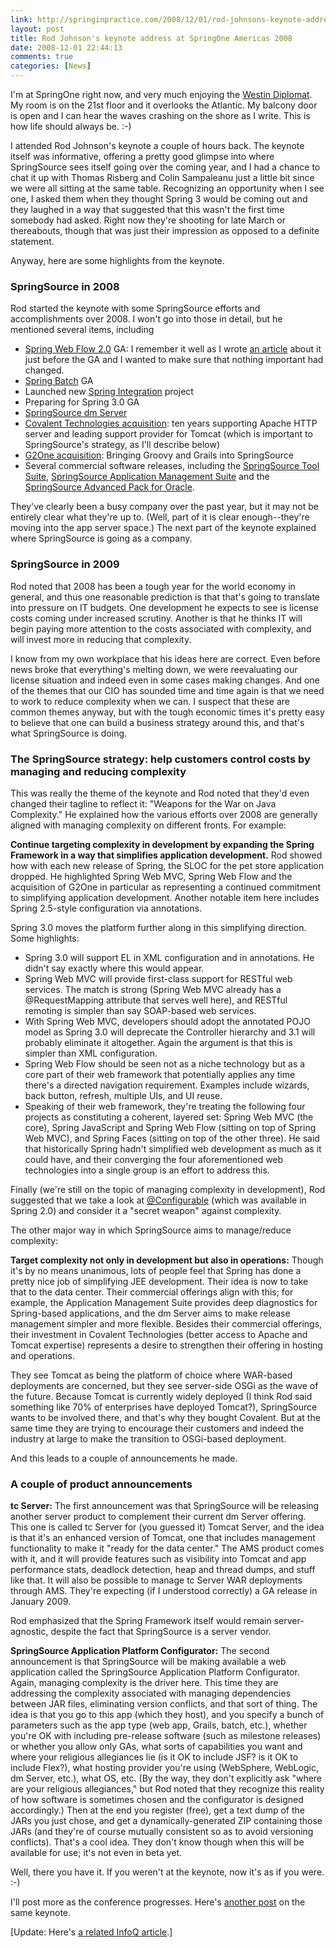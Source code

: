 ```yaml
---
link: http://springinpractice.com/2008/12/01/rod-johnsons-keynote-address-at-springone-americas-2008/
layout: post
title: Rod Johnson's keynote address at SpringOne Americas 2008
date: 2008-12-01 22:44:13
comments: true
categories: [News]
---
```

I'm at SpringOne right now, and very much enjoying the <a href="http://www.diplomatresort.com/">Westin Diplomat</a>. My room is on the 21st floor and it overlooks the Atlantic. My balcony door is open and I can hear the waves crashing on the shore as I write. This is how life should always be. :-)

I attended Rod Johnson's keynote a couple of hours back. The keynote itself was informative, offering a pretty good glimpse into where SpringSource sees itself going over the coming year, and I had a chance to chat it up with Thomas Risberg and Colin Sampaleanu just a little bit since we were all sitting at the same table. Recognizing an opportunity when I see one, I asked them when they thought Spring 3 would be coming out and they laughed in a way that suggested that this wasn't the first time somebody had asked. Right now they're shooting for late March or thereabouts, though that was just their impression as opposed to a definite statement.

Anyway, here are some highlights from the keynote.

<h3>SpringSource in 2008</h3>

Rod started the keynote with some SpringSource efforts and accomplishments over 2008. I won't go into those in detail, but he mentioned several items, including
<ul>
	<li><a href="http://www.springsource.org/webflow">Spring Web Flow 2.0</a> GA: I remember it well as I wrote <a href="http://wheelersoftware.com/articles/spring-web-flow-2.0.html">an article</a> about it just before the GA and I wanted to make sure that nothing important had changed.</li>
	<li><a href="http://static.springsource.org/spring-batch/">Spring Batch</a> GA</li>
	<li>Launched new <a href="http://www.springsource.org/spring-integration">Spring Integration</a> project</li>
	<li>Preparing for Spring 3.0 GA</li>
	<li><a href="http://www.springsource.com/products/suite/dmserver">SpringSource dm Server</a></li>
	<li><a href="http://www.regdeveloper.co.uk/2008/01/29/springsource_buys_covalent/">Covalent Technologies acquisition</a>: ten years supporting Apache HTTP server and leading support provider for Tomcat (which is important to SpringSource's strategy, as I'll describe below)</li>
	<li><a href="http://broadcast.oreilly.com/2008/11/springsource-getting-into-the.html">G2One acquisition</a>: Bringing Groovy and Grails into SpringSource</li>
	<li>Several commercial software releases, including the <a href="http://www.springsource.com/products/suite/sts">SpringSource Tool Suite</a>, <a href="http://www.springsource.com/products/suite/ams">SpringSource Application Management Suite</a> and the <a href="http://www.springsource.com/products/suite/apfororacledb">SpringSource Advanced Pack for Oracle</a>.</li>
</ul>

They've clearly been a busy company over the past year, but it may not be entirely clear what they're up to. (Well, part of it is clear enough--they're moving into the app server space.) The next part of the keynote explained where SpringSource is going as a company.

<h3>SpringSource in 2009</h3>

Rod noted that 2008 has been a tough year for the world economy in general, and thus one reasonable prediction is that that's going to translate into pressure on IT budgets. One development he expects to see is license costs coming under increased scrutiny. Another is that he thinks IT will begin paying more attention to the costs associated with complexity, and will invest more in reducing that complexity.

I know from my own workplace that his ideas here are correct. Even before news broke that everything's melting down, we were reevaluating our license situation and indeed even in some cases making changes. And one of the themes that our CIO has sounded time and time again is that we need to work to reduce complexity when we can. I suspect that these are common themes anyway, but with the tough economic times it's pretty easy to believe that one can build a business strategy around this, and that's what SpringSource is doing.

<h3>The SpringSource strategy: help customers control costs by managing and reducing complexity</h3>

This was really the theme of the keynote and Rod noted that they'd even changed their tagline to reflect it: "Weapons for the War on Java Complexity." He explained how the various efforts over 2008 are generally aligned with managing complexity on different fronts. For example:

<b>Continue targeting complexity in development by expanding the Spring Framework in a way that simplifies application development.</b> Rod showed how with each new release of Spring, the SLOC for the pet store application dropped. He highlighted Spring Web MVC, Spring Web Flow and the acquisition of G2One in particular as representing a continued commitment to simplifying application development. Another notable item here includes Spring 2.5-style configuration via annotations.

Spring 3.0 moves the platform further along in this simplifying direction. Some highlights:
<ul>
	<li>Spring 3.0 will support EL in XML configuration and in annotations. He didn't say exactly where this would appear.</li>
	<li>Spring Web MVC will provide first-class support for RESTful web services. The match is strong (Spring Web MVC already has a @RequestMapping attribute that serves well here), and RESTful remoting is simpler than say SOAP-based web services.</li>
	<li>With Spring Web MVC, developers should adopt the annotated POJO model as Spring 3.0 will deprecate the Controller hierarchy and 3.1 will probably eliminate it altogether. Again the argument is that this is simpler than XML configuration.</li>
	<li>Spring Web Flow should be seen not as a niche technology but as a core part of their web framework that potentially applies any time there's a directed navigation requirement. Examples include wizards, back button, refresh, multiple UIs, and UI reuse.</li>
	<li>Speaking of their web framework, they're treating the following four projects as constituting a coherent, layered set: Spring Web MVC (the core), Spring JavaScript and Spring Web Flow (sitting on top of Spring Web MVC), and Spring Faces (sitting on top of the other three). He said that historically Spring hadn't simplified web development as much as it could have, and their converging the four aforementioned web technologies into a single group is an effort to address this.</li>
</ul>

Finally (we're still on the topic of managing complexity in development), Rod suggested that we take a look at <a href="http://static.springframework.org/spring/docs/2.5.x/api/org/springframework/beans/factory/annotation/Configurable.html">@Configurable</a> (which was available in Spring 2.0) and consider it a "secret weapon" against complexity.

The other major way in which SpringSource aims to manage/reduce complexity:

<b>Target complexity not only in development but also in operations:</b> Though it's by no means unanimous, lots of people feel that Spring has done a pretty nice job of simplifying JEE development. Their idea is now to take that to the data center. Their commercial offerings align with this; for example, the Application Management Suite provides deep diagnostics for Spring-based applications, and the dm Server aims to make release management simpler and more flexible. Besides their commercial offerings, their investment in Covalent Technologies (better access to Apache and Tomcat expertise) represents a desire to strengthen their offering in hosting and operations.

They see Tomcat as being the platform of choice where WAR-based deployments are concerned, but they see server-side OSGi as the wave of the future. Because Tomcat is currently widely deployed (I think Rod said something like 70% of enterprises have deployed Tomcat?), SpringSource wants to be involved there, and that's why they bought Covalent. But at the same time they are trying to encourage their customers and indeed the industry at large to make the transition to OSGi-based deployment.

And this leads to a couple of announcements he made.

<h3>A couple of product announcements</h3>

<b>tc Server:</b> The first announcement was that SpringSource will be releasing another server product to complement their current dm Server offering. This one is called tc Server for (you guessed it) Tomcat Server, and the idea is that it's an enhanced version of Tomcat, one that includes management functionality to make it "ready for the data center." The AMS product comes with it, and it will provide features such as visibility into Tomcat and app performance stats, deadlock detection, heap and thread dumps, and stuff like that. It will also be possible to manage tc Server WAR deployments through AMS. They're expecting (if I understood correctly) a GA release in January 2009.

Rod emphasized that the Spring Framework itself would remain server-agnostic, despite the fact that SpringSource is a server vendor.

<b>SpringSource Application Platform Configurator:</b> The second announcement is that SpringSource will be making available a web application called the SpringSource Application Platform Configurator. Again, managing complexity is the driver here. This time they are addressing the complexity associated with managing dependencies between JAR files, eliminating version conflicts, and that sort of thing. The idea is that you go to this app (which they host), and you specify a bunch of parameters such as the app type (web app, Grails, batch, etc.), whether you're OK with including pre-release software (such as milestone releases) or whether you allow only GAs, what sorts of capabilities you want and where your religious allegiances lie (is it OK to include JSF? is it OK to include Flex?), what hosting provider you're using (WebSphere, WebLogic, dm Server, etc.), what OS, etc. (By the way, they don't explicitly ask "where are your religious allegiances," but Rod noted that they recognize this reality of how software is sometimes chosen and the configurator is designed accordingly.) Then at the end you register (free), get a text dump of the JARs you just chose, and get a dynamically-generated ZIP containing those JARs (and they're of course mutually consistent so as to avoid versioning conflicts). That's a cool idea. They don't know though when this will be available for use; it's not even in beta yet.

Well, there you have it. If you weren't at the keynote, now it's as if you were.  :-)

I'll post more as the conference progresses. Here's <a href="http://greybeardedgeek.net/?p=66">another post</a> on the same keynote.

[Update: Here's <a href="http://www.infoq.com/news/2008/12/springone-2008">a related InfoQ article</a>.]
